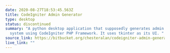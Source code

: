 ```yaml
---
date: 2020-08-27T18:53:45.563Z
title: CodeIgniter Admin Generator
type: desktop
status: discontinued
summary: "A python desktop application that supposedly generates admin panel
  system using CodeIgniter PHP Framework. It uses tkinter as its UI. "
source_link: https://bitbucket.org/chesteralan/codeigniter-admin-generator-python/src/master/
live_link: ""
---
```

